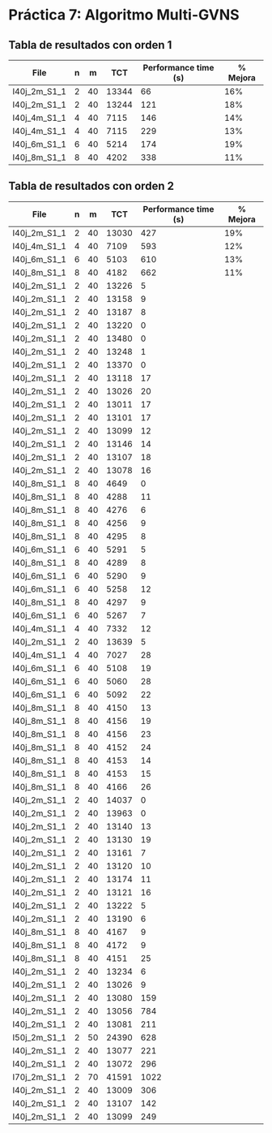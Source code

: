 # Práctica 7: Algoritmo Multi-GVNS
## Tabla de resultados con orden 1
| File | n | m | TCT | Performance time (s) | % Mejora |
|------|---|---|-----|----------------------|----------|
| I40j_2m_S1_1 | 2 | 40 | 13344 | 66 | 16% |
| I40j_2m_S1_1 | 2 | 40 | 13244 | 121 | 18% |
| I40j_4m_S1_1 | 4 | 40 | 7115 | 146 | 14% |
| I40j_4m_S1_1 | 4 | 40 | 7115 | 229 | 13% |
| I40j_6m_S1_1 | 6 | 40 | 5214 | 174 | 19% |
| I40j_8m_S1_1 | 8 | 40 | 4202 | 338 | 11% |

## Tabla de resultados con orden 2
| File | n | m | TCT | Performance time (s) | % Mejora |
|------|---|---|-----|----------------------|----------|
| I40j_2m_S1_1 | 2 | 40 | 13030 | 427 | 19% |
| I40j_4m_S1_1 | 4 | 40 | 7109 | 593 | 12% |
| I40j_6m_S1_1 | 6 | 40 | 5103 | 610 | 13% |
| I40j_8m_S1_1 | 8 | 40 | 4182 | 662 | 11% |
| I40j_2m_S1_1 | 2 | 40 | 13226 | 5 |
| I40j_2m_S1_1 | 2 | 40 | 13158 | 9 |
| I40j_2m_S1_1 | 2 | 40 | 13187 | 8 |
| I40j_2m_S1_1 | 2 | 40 | 13220 | 0 |
| I40j_2m_S1_1 | 2 | 40 | 13480 | 0 |
| I40j_2m_S1_1 | 2 | 40 | 13248 | 1 |
| I40j_2m_S1_1 | 2 | 40 | 13370 | 0 |
| I40j_2m_S1_1 | 2 | 40 | 13118 | 17 |
| I40j_2m_S1_1 | 2 | 40 | 13026 | 20 |
| I40j_2m_S1_1 | 2 | 40 | 13011 | 17 |
| I40j_2m_S1_1 | 2 | 40 | 13101 | 17 |
| I40j_2m_S1_1 | 2 | 40 | 13099 | 12 |
| I40j_2m_S1_1 | 2 | 40 | 13146 | 14 |
| I40j_2m_S1_1 | 2 | 40 | 13107 | 18 |
| I40j_2m_S1_1 | 2 | 40 | 13078 | 16 |
| I40j_8m_S1_1 | 8 | 40 | 4649 | 0 |
| I40j_8m_S1_1 | 8 | 40 | 4288 | 11 |
| I40j_8m_S1_1 | 8 | 40 | 4276 | 6 |
| I40j_8m_S1_1 | 8 | 40 | 4256 | 9 |
| I40j_8m_S1_1 | 8 | 40 | 4295 | 8 |
| I40j_6m_S1_1 | 6 | 40 | 5291 | 5 |
| I40j_8m_S1_1 | 8 | 40 | 4289 | 8 |
| I40j_6m_S1_1 | 6 | 40 | 5290 | 9 |
| I40j_6m_S1_1 | 6 | 40 | 5258 | 12 |
| I40j_8m_S1_1 | 8 | 40 | 4297 | 9 |
| I40j_6m_S1_1 | 6 | 40 | 5267 | 7 |
| I40j_4m_S1_1 | 4 | 40 | 7332 | 12 |
| I40j_2m_S1_1 | 2 | 40 | 13639 | 5 |
| I40j_4m_S1_1 | 4 | 40 | 7027 | 28 |
| I40j_6m_S1_1 | 6 | 40 | 5108 | 19 |
| I40j_6m_S1_1 | 6 | 40 | 5060 | 28 |
| I40j_6m_S1_1 | 6 | 40 | 5092 | 22 |
| I40j_8m_S1_1 | 8 | 40 | 4150 | 13 |
| I40j_8m_S1_1 | 8 | 40 | 4156 | 19 |
| I40j_8m_S1_1 | 8 | 40 | 4156 | 23 |
| I40j_8m_S1_1 | 8 | 40 | 4152 | 24 |
| I40j_8m_S1_1 | 8 | 40 | 4153 | 14 |
| I40j_8m_S1_1 | 8 | 40 | 4153 | 15 |
| I40j_8m_S1_1 | 8 | 40 | 4166 | 26 |
| I40j_2m_S1_1 | 2 | 40 | 14037 | 0 |
| I40j_2m_S1_1 | 2 | 40 | 13963 | 0 |
| I40j_2m_S1_1 | 2 | 40 | 13140 | 13 |
| I40j_2m_S1_1 | 2 | 40 | 13130 | 19 |
| I40j_2m_S1_1 | 2 | 40 | 13161 | 7 |
| I40j_2m_S1_1 | 2 | 40 | 13120 | 10 |
| I40j_2m_S1_1 | 2 | 40 | 13174 | 11 |
| I40j_2m_S1_1 | 2 | 40 | 13121 | 16 |
| I40j_2m_S1_1 | 2 | 40 | 13222 | 5 |
| I40j_2m_S1_1 | 2 | 40 | 13190 | 6 |
| I40j_8m_S1_1 | 8 | 40 | 4167 | 9 |
| I40j_8m_S1_1 | 8 | 40 | 4172 | 9 |
| I40j_8m_S1_1 | 8 | 40 | 4151 | 25 |
| I40j_2m_S1_1 | 2 | 40 | 13234 | 6 |
| I40j_2m_S1_1 | 2 | 40 | 13026 | 9 |
| I40j_2m_S1_1 | 2 | 40 | 13080 | 159 |
| I40j_2m_S1_1 | 2 | 40 | 13056 | 784 |
| I40j_2m_S1_1 | 2 | 40 | 13081 | 211 |
| I50j_2m_S1_1 | 2 | 50 | 24390 | 628 |
| I40j_2m_S1_1 | 2 | 40 | 13077 | 221 |
| I40j_2m_S1_1 | 2 | 40 | 13072 | 296 |
| I70j_2m_S1_1 | 2 | 70 | 41591 | 1022 |
| I40j_2m_S1_1 | 2 | 40 | 13009 | 306 |
| I40j_2m_S1_1 | 2 | 40 | 13107 | 142 |
| I40j_2m_S1_1 | 2 | 40 | 13099 | 249 |
